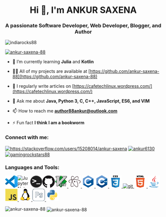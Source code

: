 <h1 align="center">Hi 👋, I'm ANKUR SAXENA</h1>
<h3 align="center">A passionate Software Developer, Web Developer, Blogger, and Author</h3>

<p align="left"> <img src="https://komarev.com/ghpvc/?username=ankur-saxena-88&label=Profile%20views&color=0e75b6&style=flat" alt="indiarocks88" /> </p>

<p align="left"> <a href="https://github.com/ryo-ma/github-profile-trophy"><img src="https://github-profile-trophy.vercel.app/?username=ankur-saxena-88&theme=dracula" alt="ankur-saxena-88" /></a> </p>

- 🌱 I’m currently learning **Julia** and **Kotlin**

- 👨‍💻 All of my projects are available at [https://github.com/ankur-saxena-88](https://github.com/ankur-saxena-88)

- 📝 I regularly write articles on [https://cafetechlinux.wordpress.com/](https://cafetechlinux.wordpress.com/)

- 💬 Ask me about **Java, Python 3, C, C++, JavaScript, ES6, and VIM**

- 📫 How to reach me **author88ankur@outlook.com**

- ⚡ Fun fact **I think I am a bookworm**

<h3 align="left">Connect with me:</h3>
<p align="left">
<a href="https://stackoverflow.com/users/15208014/ankur-saxena" target="blank"><img align="center" src="https://cdn.jsdelivr.net/npm/simple-icons@3.0.1/icons/stackoverflow.svg" alt="https://stackoverflow.com/users/15208014/ankur-saxena" height="30" width="40" /></a>
<a href="https://instagram.com/ankur6130" target="blank"><img align="center" src="https://cdn.jsdelivr.net/npm/simple-icons@3.0.1/icons/instagram.svg" alt="ankur6130" height="30" width="40" /></a>
<a href="https://www.youtube.com/channel/UCo_LwMiDDEdoHV_XM5ziG-Q" target="blank"><img align="center" src="https://cdn.jsdelivr.net/npm/simple-icons@3.0.1/icons/youtube.svg" alt="gamingrockstars88" height="30" width="40" /></a>
</p>

<h3 align="left">Languages and Tools:</h3>
<p align="left"> 
    <a href="https://www.vim.org/" target="_blank"> <img src="https://raw.githubusercontent.com/devicons/devicon/master/icons/vim/vim-original.svg" alt="vim" width="40" height="40"/> </a>
    <a href="https://atom.io/" target="_blank"> <img src="https://raw.githubusercontent.com/devicons/devicon/master/icons/atom/atom-original.svg" alt="atom" width="40" height="40"/> </a>
    <img align="left" alt="Visual Studio Code" width="40px" height="40px" src="https://raw.githubusercontent.com/github/explore/80688e429a7d4ef2fca1e82350fe8e3517d3494d/topics/visual-studio-code/visual-studio-code.png" />
    <img align="left" alt="Jupyter Notebook" width="40px" height="40px" src="https://raw.githubusercontent.com/jupyter/notebook/620fb2919229d1c0b5e79087edcaaf95b770473b/notebook/static/base/images/logo.png" />
    <img align="left" alt="Terminal" width="40px" height="40px" src="https://raw.githubusercontent.com/github/explore/80688e429a7d4ef2fca1e82350fe8e3517d3494d/topics/terminal/terminal.png" />
    <a href="https://www.cprogramming.com/" target="_blank"> <img src="https://raw.githubusercontent.com/devicons/devicon/master/icons/c/c-original.svg" alt="c" width="40" height="40"/> </a> <a href="https://www.w3schools.com/cpp/" target="_blank"> <img src="https://raw.githubusercontent.com/devicons/devicon/master/icons/cplusplus/cplusplus-original.svg" alt="cplusplus" width="40" height="40"/> </a> <a href="https://www.w3schools.com/css/" target="_blank"> <img src="https://raw.githubusercontent.com/devicons/devicon/master/icons/css3/css3-original-wordmark.svg" alt="css3" width="40" height="40"/> </a> <a href="https://git-scm.com/" target="_blank"> <img src="https://www.vectorlogo.zone/logos/git-scm/git-scm-icon.svg" alt="git" width="40" height="40"/> </a> 
    <img align="left" alt="GitHub" width="40px" height="40px" src="https://raw.githubusercontent.com/github/explore/78df643247d429f6cc873026c0622819ad797942/topics/github/github.png" /><a href="https://www.w3.org/html/" target="_blank"> <img src="https://raw.githubusercontent.com/devicons/devicon/master/icons/html5/html5-original-wordmark.svg" alt="html5" width="40" height="40"/> </a> <a href="https://www.java.com" target="_blank"> <img src="https://raw.githubusercontent.com/devicons/devicon/master/icons/java/java-original.svg" alt="java" width="40" height="40"/> </a> <a href="https://developer.mozilla.org/en-US/docs/Web/JavaScript" target="_blank"> <img src="https://raw.githubusercontent.com/devicons/devicon/master/icons/javascript/javascript-original.svg" alt="javascript" width="40" height="40"/> </a> <a href="https://www.linux.org/" target="_blank"> <img src="https://raw.githubusercontent.com/devicons/devicon/master/icons/linux/linux-original.svg" alt="linux" width="40" height="40"/> </a> <a href="https://www.photoshop.com/en" target="_blank"> <img src="https://raw.githubusercontent.com/devicons/devicon/master/icons/photoshop/photoshop-line.svg" alt="photoshop" width="40" height="40"/> </a> <a href="https://www.python.org" target="_blank"> <img src="https://raw.githubusercontent.com/devicons/devicon/master/icons/python/python-original.svg" alt="python" width="40" height="40"/> </a> </p>

<p><img align="left" src="https://github-readme-stats.vercel.app/api/top-langs?username=ankur-saxena-88&show_icons=true&locale=en&layout=compact" alt="ankur-saxena-88" /></p>

<p>&nbsp;<img align="center" src="https://github-readme-stats.vercel.app/api?username=ankur-saxena-88&show_icons=true&locale=en" alt="ankur-saxena-88" /></p>

